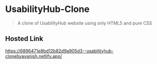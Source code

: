 # UsabilityHub-Clone
>A clone of UsabilityHub website using only HTML5 and pure CSS

## Hosted Link 
https://6896471e8bd12b82d9a905d3--usabilityhub-clonebyavanish.netlify.app/
